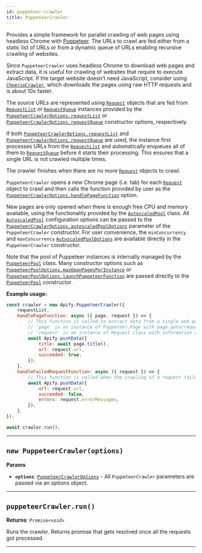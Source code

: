 ```yaml
---
id: puppeteer-crawler
title: PuppeteerCrawler
---
```


<a name="puppeteercrawler"></a>

Provides a simple framework for parallel crawling of web pages using headless Chrome with [Puppeteer](https://github.com/GoogleChrome/puppeteer). The
URLs to crawl are fed either from a static list of URLs or from a dynamic queue of URLs enabling recursive crawling of websites.

Since `PuppeteerCrawler` uses headless Chrome to download web pages and extract data, it is useful for crawling of websites that require to execute
JavaScript. If the target website doesn't need JavaScript, consider using [`CheerioCrawler`](/docs/api/cheerio-crawler), which downloads the pages
using raw HTTP requests and is about 10x faster.

The source URLs are represented using [`Request`](/docs/api/request) objects that are fed from [`RequestList`](/docs/api/request-list) or
[`RequestQueue`](/docs/api/request-queue) instances provided by the
[`PuppeteerCrawlerOptions.requestList`](/docs/typedefs/puppeteer-crawler-options#requestlist) or
[`PuppeteerCrawlerOptions.requestQueue`](/docs/typedefs/puppeteer-crawler-options#requestqueue) constructor options, respectively.

If both [`PuppeteerCrawlerOptions.requestList`](/docs/typedefs/puppeteer-crawler-options#requestlist) and
[`PuppeteerCrawlerOptions.requestQueue`](/docs/typedefs/puppeteer-crawler-options#requestqueue) are used, the instance first processes URLs from the
[`RequestList`](/docs/api/request-list) and automatically enqueues all of them to [`RequestQueue`](/docs/api/request-queue) before it starts their
processing. This ensures that a single URL is not crawled multiple times.

The crawler finishes when there are no more [`Request`](/docs/api/request) objects to crawl.

`PuppeteerCrawler` opens a new Chrome page (i.e. tab) for each [`Request`](/docs/api/request) object to crawl and then calls the function provided by
user as the [`PuppeteerCrawlerOptions.handlePageFunction`](/docs/typedefs/puppeteer-crawler-options#handlepagefunction) option.

New pages are only opened when there is enough free CPU and memory available, using the functionality provided by the
[`AutoscaledPool`](/docs/api/autoscaled-pool) class. All [`AutoscaledPool`](/docs/api/autoscaled-pool) configuration options can be passed to the
[`PuppeteerCrawlerOptions.autoscaledPoolOptions`](/docs/typedefs/puppeteer-crawler-options#autoscaledpooloptions) parameter of the `PuppeteerCrawler`
constructor. For user convenience, the `minConcurrency` and `maxConcurrency` [`AutoscaledPoolOptions`](/docs/typedefs/autoscaled-pool-options) are
available directly in the `PuppeteerCrawler` constructor.

Note that the pool of Puppeteer instances is internally managed by the [`PuppeteerPool`](/docs/api/puppeteer-pool) class. Many constructor options
such as [`PuppeteerPoolOptions.maxOpenPagesPerInstance`](/docs/typedefs/puppeteer-pool-options#maxopenpagesperinstance) or
[`PuppeteerPoolOptions.launchPuppeteerFunction`](/docs/typedefs/puppeteer-pool-options#launchpuppeteerfunction) are passed directly to the
[`PuppeteerPool`](/docs/api/puppeteer-pool) constructor.

**Example usage:**

```javascript
const crawler = new Apify.PuppeteerCrawler({
    requestList,
    handlePageFunction: async ({ page, request }) => {
        // This function is called to extract data from a single web page
        // 'page' is an instance of Puppeteer.Page with page.goto(request.url) already called
        // 'request' is an instance of Request class with information about the page to load
        await Apify.pushData({
            title: await page.title(),
            url: request.url,
            succeeded: true,
        });
    },
    handleFailedRequestFunction: async ({ request }) => {
        // This function is called when the crawling of a request failed too many times
        await Apify.pushData({
            url: request.url,
            succeeded: false,
            errors: request.errorMessages,
        });
    },
});

await crawler.run();
```

---

<a name="puppeteercrawler"></a>

## `new PuppeteerCrawler(options)`

**Params**

-   **`options`**: [`PuppeteerCrawlerOptions`](/docs/typedefs/puppeteer-crawler-options) - All `PuppeteerCrawler` parameters are passed via an options
    object.

---

<a name="run"></a>

## `puppeteerCrawler.run()`

**Returns**: `Promise<void>`

Runs the crawler. Returns promise that gets resolved once all the requests got processed.

---
